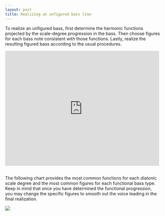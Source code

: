```yaml
---
layout: post
title: Realizing an unfigured bass line
---
```


To realize an unfigured bass, first determine the harmonic functions projected by the scale-degree progression in the bass. Then choose figures for each bass note consistent with those functions. Lastly, realize the resulting figured bass according to the usual procedures.

<iframe src="http://player.vimeo.com/video/48673007" width="500" height="375" class="aligncenter" frameborder="0" webkitAllowFullScreen mozallowfullscreen allowFullScreen></iframe><br/><br/>

The following chart provides the most common functions for each diatonic scale degree and the most common figures for each functional bass type. Keep in mind that once you have determined the functional progression, you may change the specific figures to smooth out the voice leading in the final realization.

![][figs]

[figs]: Graphics/defaultFigures.png
